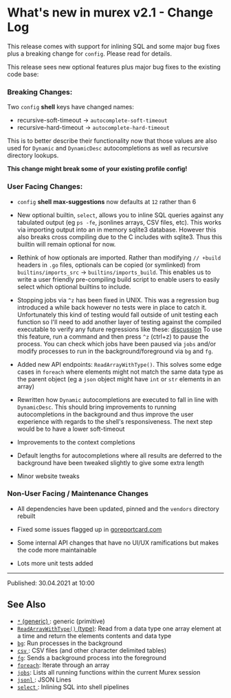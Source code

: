 # What's new in murex v2.1 - Change Log

This release comes with support for inlining SQL and some major bug fixes plus a breaking change for `config`. Please read for details.

This release sees new optional features plus major bug fixes to the existing
code base:

### Breaking Changes:

Two `config` **shell** keys have changed names:

- recursive-soft-timeout -> `autocomplete-soft-timeout`
- recursive-hard-timeout -> `autocomplete-hard-timeout`

This is to better describe their functionality now that those values are
also used for `Dynamic` and `DynamicDesc` autocompletions as well as
recursive directory lookups.

**This change might break some of your existing profile config!**

### User Facing Changes:

- `config` **shell** **max-suggestions** now defaults at `12` rather than 6

- New optional builtin, `select`, allows you to inline SQL queries against
  any tabulated output (eg `ps -fe`, jsonlines arrays, CSV files, etc). This
  works via importing output into an in memory sqlite3 database. However this
  also breaks cross compiling due to the C includes with sqlite3. Thus this
  builtin will remain optional for now.

- Rethink of how optionals are imported. Rather than modifying `// +build`
  headers in `.go` files, optionals can be copied (or symlinked) from
  `builtins/imports_src` -> `builtins/imports_build`. This enables us to
  write a user friendly pre-compiling build script to enable users to easily
  select which optional builtins to include.

- Stopping jobs via `^z` has been fixed in UNIX. This was a regression bug
  introduced a while back however no tests were in place to catch it.
  Unfortunately this kind of testing would fall outside of unit testing each
  function so I'll need to add another layer of testing against the compiled
  executable to verify any future regressions like these: [discussion](https://github.com/lmorg/murex/issues/318)
  To use this feature, run a command and then press `^z` (ctrl+z) to pause
  the process. You can check which jobs have been paused via `jobs` and/or
  modify processes to run in the background/foreground via `bg` and `fg`.

- Added new API endpoints: `ReadArrayWithType()`. This solves some edge cases
  in `foreach` where elements might not match the same data type as the parent
  object (eg a `json` object might have `int` or `str` elements in an array)

- Rewritten how `Dynamic` autocompletions are executed to fall in line with
  `DynamicDesc`. This should bring improvements to running autocompletions
  in the background and thus improve the user experience with regards to the
  shell's responsiveness. The next step would be to have a lower soft-timeout

- Improvements to the context completions

- Default lengths for autocompletions where all results are deferred to the
  background have been tweaked slightly to give some extra length

- Minor website tweaks

### Non-User Facing / Maintenance Changes

- All dependencies have been updated, pinned and the `vendors` directory
  rebuilt

- Fixed some issues flagged up in [goreportcard.com](https://goreportcard.com/report/github.com/lmorg/murex)

- Some internal API changes that have no UI/UX ramifications but makes the
  code more maintainable

- Lots more unit tests added

<hr>

Published: 30.04.2021 at 10:00

## See Also

- [`*` (generic) ](/types/generic.md):
  generic (primitive)
- [`ReadArrayWithType()` (type)](/apis/ReadArrayWithType.md):
  Read from a data type one array element at a time and return the elements contents and data type
- [`bg`](/commands/bg.md):
  Run processes in the background
- [`csv` ](/types/csv.md):
  CSV files (and other character delimited tables)
- [`fg`](/commands/fg.md):
  Sends a background process into the foreground
- [`foreach`](/commands/foreach.md):
  Iterate through an array
- [`jobs`](/commands/fid-list.md):
  Lists all running functions within the current Murex session
- [`jsonl` ](/types/jsonl.md):
  JSON Lines
- [`select` ](/optional/select.md):
  Inlining SQL into shell pipelines
